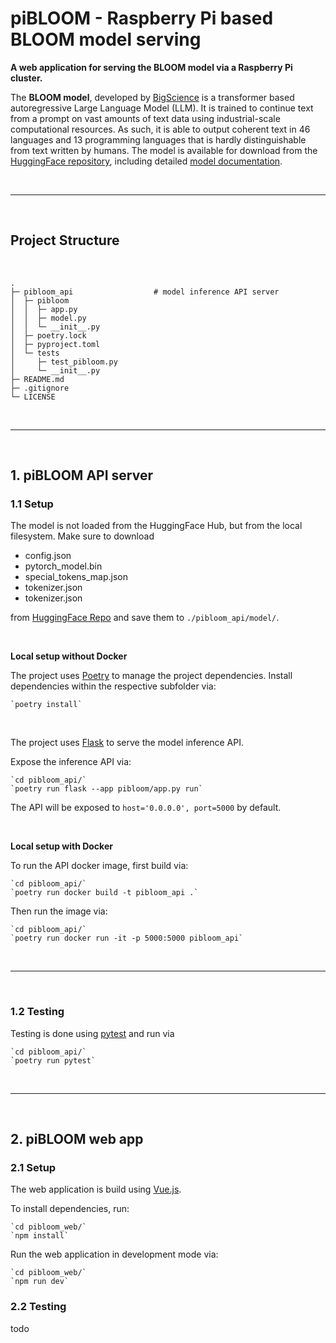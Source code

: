 # piBLOOM - Raspberry Pi based BLOOM model serving

**A web application for serving the BLOOM model via a Raspberry Pi cluster.**

The **BLOOM model**, developed by [BigScience](https://bigscience.huggingface.co) is a transformer based autoregressive Large Language Model (LLM). It is trained to continue text from a prompt on vast amounts of text data using industrial-scale computational resources. As such, it is able to output coherent text in 46 languages and 13 programming languages that is hardly distinguishable from text written by humans. The model is available for download from the [HuggingFace repository](https://huggingface.co/bigscience/bloom), including detailed [model documentation](https://huggingface.co/docs/transformers/model_doc/bloom).

<br>

----------------

<br>

## Project Structure

<br>

    .
    ├─ pibloom_api                  # model inference API server
    │  ├─ pibloom
    │  │  ├─ app.py
    │  │  ├─ model.py
    │  │  └─ __init__.py
    │  ├─ poetry.lock
    │  ├─ pyproject.toml
    │  └─ tests
    │     ├─ test_pibloom.py
    │     └─ __init__.py
    ├─ README.md
    ├─ .gitignore
    └─ LICENSE

<br>

----------------

<br>

## 1. piBLOOM API server

### 1.1 Setup

The model is not loaded from the HuggingFace Hub, but from the local filesystem. Make sure to download 

- config.json
- pytorch_model.bin
- special_tokens_map.json
- tokenizer.json
- tokenizer.json

from [HuggingFace Repo](https://huggingface.co/bigscience/bloom-560m/tree/main) and save them to `./pibloom_api/model/`.

<br>

**Local setup without Docker**

The project uses [Poetry](https://python-poetry.org) to manage the project dependencies. Install dependencies within the respective subfolder via:

    `poetry install`

<br>

The project uses [Flask](https://flask.palletsprojects.com/) to serve the model inference API.

Expose the inference API via:

    `cd pibloom_api/`
    `poetry run flask --app pibloom/app.py run`

The API will be exposed to `host='0.0.0.0', port=5000` by default.

<br>

**Local setup with Docker**

To run the API docker image, first build via:

    `cd pibloom_api/`
    `poetry run docker build -t pibloom_api .`

Then run the image via:

    `cd pibloom_api/`
    `poetry run docker run -it -p 5000:5000 pibloom_api`

<br>

----------------

<br>

### 1.2 Testing

Testing is done using [pytest](https://docs.pytest.org/) and run via

    `cd pibloom_api/`
    `poetry run pytest`

<br>

----------------

<br>

## 2. piBLOOM web app

### 2.1 Setup

The web application is build using [Vue.js](https://vuejs.org/).

To install dependencies, run:

    `cd pibloom_web/`
    `npm install`

Run the web application in development mode via:

    `cd pibloom_web/`
    `npm run dev`

### 2.2 Testing

todo